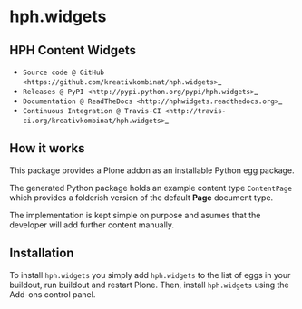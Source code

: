# hph.widgets

## HPH Content Widgets

* `Source code @ GitHub <https://github.com/kreativkombinat/hph.widgets>`_
* `Releases @ PyPI <http://pypi.python.org/pypi/hph.widgets>`_
* `Documentation @ ReadTheDocs <http://hphwidgets.readthedocs.org>`_
* `Continuous Integration @ Travis-CI <http://travis-ci.org/kreativkombinat/hph.widgets>`_

## How it works

This package provides a Plone addon as an installable Python egg package.

The generated Python package holds an example content type `ContentPage` which
provides a folderish version of the default **Page** document type.

The implementation is kept simple on purpose and asumes that the developer will
add further content manually.


## Installation

To install `hph.widgets` you simply add ``hph.widgets``
to the list of eggs in your buildout, run buildout and restart Plone.
Then, install `hph.widgets` using the Add-ons control panel.
